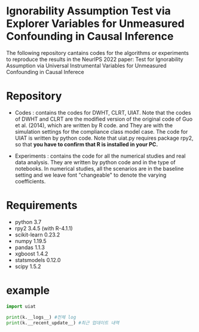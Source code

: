 # Ignorability Assumption Test via Explorer Variables for Unmeasured Confounding in Causal Inference

The following repository cantains codes for the algorithms or experiments to reproduce the results in the NeurIPS 2022 paper: Test for Ignorability Assumption via Universal Instrumental Variables for Unmeasured Confounding in Causal Inferece

Repository 
===========

* Codes : contains the codes for DWHT, CLRT, UIAT. Note that the codes of DWHT and CLRT are the modified version of the original code of Guo et al. (2014), which are written by R code. and They are with the simulation settings for the compliance class model case. The code for UIAT is written by python code. Note that uiat.py requires package rpy2, so that **you have to confirm that R is installed in your PC.**

* Experiments : contains the code for all the numerical studies and real data analysis. They are written by python code and in the type of notebooks. In numerical studies, all the scenarios are in the baseline setting and we leave font "changeable" to denote the varying coefficients.



Requirements
=============

* python 3.7
* rpy2 3.4.5 (with R-4.1.1)
* scikit-learn 0.23.2
* numpy 1.19.5
* pandas 1.1.3
* xgboost 1.4.2
* statsmodels 0.12.0
* scipy 1.5.2


example
=============
```python
import uiat

print(k.__logs__) #전체 log
print(k.__recent_update__) #최근 업데이트 내역
```
